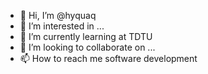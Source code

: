 - 👋 Hi, I’m @hyquaq
- 👀 I’m interested in ...
- 🌱 I’m currently learning at TDTU
- 💞️ I’m looking to collaborate on ...
- 📫 How to reach me software development

<!---
hyquaq/hyquaq is a ✨ special ✨ repository because its `README.md` (this file) appears on your GitHub profile.
You can click the Preview link to take a look at your changes.
--->

